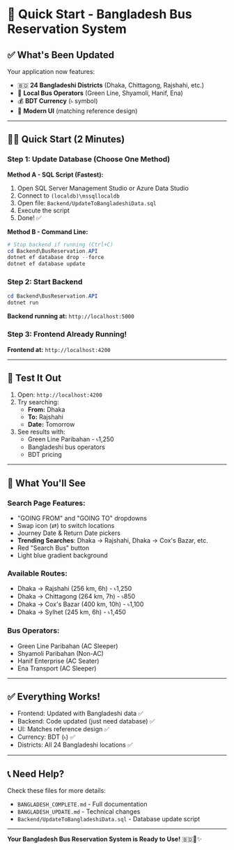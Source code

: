 # 🚀 Quick Start - Bangladesh Bus Reservation System

## ✅ What's Been Updated

Your application now features:
- 🇧🇩 **24 Bangladeshi Districts** (Dhaka, Chittagong, Rajshahi, etc.)
- 🚌 **Local Bus Operators** (Green Line, Shyamoli, Hanif, Ena)
- 💰 **BDT Currency** (৳ symbol)
- 🎨 **Modern UI** (matching reference design)

---

## 🏃‍♂️ Quick Start (2 Minutes)

### Step 1: Update Database (Choose One Method)

**Method A - SQL Script (Fastest):**
1. Open SQL Server Management Studio or Azure Data Studio
2. Connect to `(localdb)\mssqllocaldb`
3. Open file: `Backend/UpdateToBangladeshiData.sql`
4. Execute the script
5. Done! ✅

**Method B - Command Line:**
```powershell
# Stop backend if running (Ctrl+C)
cd Backend\BusReservation.API
dotnet ef database drop --force
dotnet ef database update
```

### Step 2: Start Backend
```powershell
cd Backend\BusReservation.API
dotnet run
```
**Backend running at:** `http://localhost:5000`

### Step 3: Frontend Already Running!
**Frontend at:** `http://localhost:4200`

---

## 🎯 Test It Out

1. Open: `http://localhost:4200`
2. Try searching:
   - **From:** Dhaka
   - **To:** Rajshahi
   - **Date:** Tomorrow
3. See results with:
   - Green Line Paribahan - ৳1,250
   - Bangladeshi bus operators
   - BDT pricing

---

## 🎨 What You'll See

### Search Page Features:
- "GOING FROM" and "GOING TO" dropdowns
- Swap icon (⇄) to switch locations
- Journey Date & Return Date pickers
- **Trending Searches**: Dhaka → Rajshahi, Dhaka → Cox's Bazar, etc.
- Red "Search Bus" button
- Light blue gradient background

### Available Routes:
- Dhaka → Rajshahi (256 km, 6h) - ৳1,250
- Dhaka → Chittagong (264 km, 7h) - ৳850
- Dhaka → Cox's Bazar (400 km, 10h) - ৳1,100
- Dhaka → Sylhet (245 km, 6h) - ৳1,450

### Bus Operators:
- Green Line Paribahan (AC Sleeper)
- Shyamoli Paribahan (Non-AC)
- Hanif Enterprise (AC Seater)
- Ena Transport (AC Sleeper)

---

## ✅ Everything Works!

- Frontend: Updated with Bangladeshi data ✅
- Backend: Code updated (just need database) ✅
- UI: Matches reference design ✅
- Currency: BDT (৳) ✅
- Districts: All 24 Bangladeshi locations ✅

---

## 📞 Need Help?

Check these files for more details:
- `BANGLADESH_COMPLETE.md` - Full documentation
- `BANGLADESH_UPDATE.md` - Technical changes
- `Backend/UpdateToBangladeshiData.sql` - Database update script

---

**Your Bangladesh Bus Reservation System is Ready to Use!** 🇧🇩🚌✨
